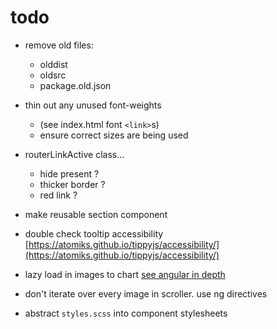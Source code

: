 # todo

- remove old files:

  - olddist
  - oldsrc
  - package.old.json

- thin out any unused font-weights

  - (see index.html font `<link>`s)
  - ensure correct sizes are being used

- routerLinkActive class...

  - hide present ?
  - thicker border ?
  - red link ?

- make reusable section component

- double check tooltip accessibility [https://atomiks.github.io/tippyjs/accessibility/](https://atomiks.github.io/tippyjs/accessibility/)

- lazy load in images to chart [see angular in depth](https://blog.angularindepth.com/a-modern-solution-to-lazy-loading-using-intersection-observer-9280c149bbc)

- don't iterate over every image in scroller. use ng directives
- abstract `styles.scss` into component stylesheets
